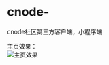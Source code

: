 # cnode-
cnode社区第三方客户端，小程序端

主页效果：   
![主页效果](https://github.com/nanhupatar/static/blob/master/conde-/2018-6/%E4%B8%BB%E9%A1%B5%E6%95%88%E6%9E%9C.png?raw=true)